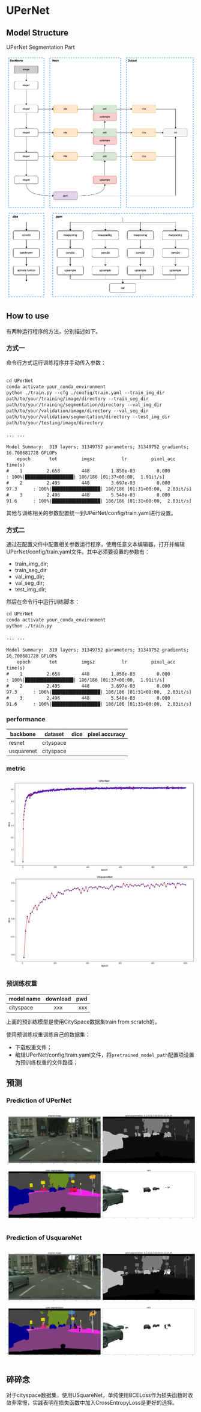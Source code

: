 # UPerNet

## Model Structure

UPerNet Segmentation Part

![upernet_structure](readme/UPerNet.jpg)
![upernet_structure_layers](readme/net_utils.jpg)

## How to use

有两种运行程序的方法，分别描述如下。

### 方式一

命令行方式运行训练程序并手动传入参数：

```shell

cd UPerNet
conda activate your_conda_environment
python ./train.py --cfg ./config/train.yaml --train_img_dir path/to/your/training/image/directory --train_seg_dir path/to/your/training/segmentation/directory --val_img_dir path/to/your/validation/image/directory --val_seg_dir path/to/your/validation/segmentation/directory --test_img_dir path/to/your/testing/image/directory

... ...

Model Summary:  319 layers; 31349752 parameters; 31349752 gradients; 16.708681728 GFLOPs
    epoch       tot         imgsz          lr         pixel_acc         time(s)
#    1         2.658        448        1.850e-03        0.000                    : 100%|██████████████████| 186/186 [01:37<00:00,  1.91it/s]
#    2         2.495        448        3.697e-03        0.000          97.3      : 100%|██████████████████| 186/186 [01:31<00:00,  2.03it/s]
#    3         2.496        448        5.540e-03        0.000          91.6      : 100%|██████████████████| 186/186 [01:31<00:00,  2.03it/s]
```

其他与训练相关的参数配置统一到UPerNet/config/train.yaml进行设置。

### 方式二

通过在配置文件中配置相关参数运行程序，使用任意文本编辑器，打开并编辑UPerNet/config/train.yaml文件。其中必须要设置的参数有：

+ train_img_dir;
+ train_seg_dir
+ val_img_dir;
+ val_seg_dir;
+ test_img_dir;

然后在命令行中运行训练脚本：

```shell
cd UPerNet
conda activate your_conda_environment
python ./train.py

... ...

Model Summary:  319 layers; 31349752 parameters; 31349752 gradients; 16.708681728 GFLOPs
    epoch       tot         imgsz          lr         pixel_acc         time(s)
#    1         2.658        448        1.850e-03        0.000                    : 100%|██████████████████| 186/186 [01:37<00:00,  1.91it/s]
#    2         2.495        448        3.697e-03        0.000          97.3      : 100%|██████████████████| 186/186 [01:31<00:00,  2.03it/s]
#    3         2.496        448        5.540e-03        0.000          91.6      : 100%|██████████████████| 186/186 [01:31<00:00,  2.03it/s]
```

### performance

| backbone       | dataset   |   dice  |  pixel accuracy |
| ----------     | -------   | ------- | ------------    |
| resnet         | cityspace |         |                 |
| usquarenet     | cityspace |         |                 |

### metric

![upernet_dice](readme/upernet_dice.jpg)
![squarenet_dice](readme/usquare_dice.jpg)

### 预训练权重

| model name   | download |   pwd |
| :------------- | :----------: | ------------: |
| cityspace        |    xxx     |         xxx |

上面的预训练模型是使用CitySpace数据集train from scratch的。

使用预训练权重训练自己的数据集：

+ 下载权重文件；
+ 编辑UPerNet/config/train.yaml文件，将```pretrained_model_path```配置项设置为预训练权重的文件路径；

## 预测

### Prediction of UPerNet

![upernet_prediction_sample](readme/prediction_upernet.jpg)

### Prediction of UsquareNet

![usquarenet_prediction_sample](readme/prediction_usquarenet.jpg)

## 碎碎念

对于cityspace数据集，使用USquareNet，单纯使用BCELoss作为损失函数时收敛非常慢，实践表明在损失函数中加入CrossEntropyLoss是更好的选择。
